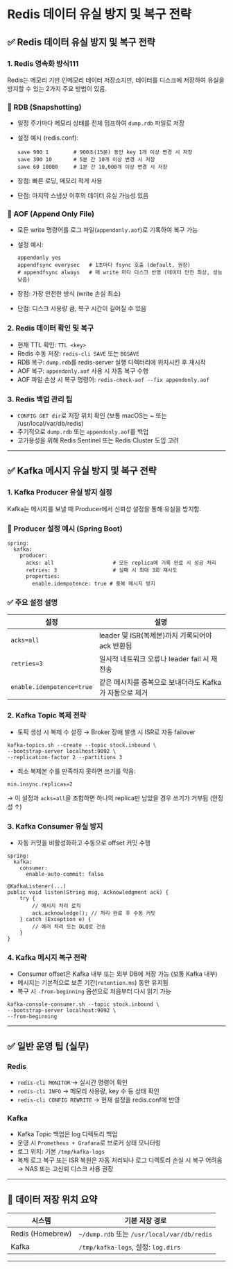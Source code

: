 # Redis 데이터 유실 방지 및 복구 전략

## ✅ Redis 데이터 유실 방지 및 복구 전략

### 1. Redis 영속화 방식111

Redis는 메모리 기반 인메모리 데이터 저장소지만, 데이터를 디스크에 저장하여 유실을 방지할 수 있는 2가지 주요 방법이 있음.

### 📌 RDB (Snapshotting)

- 일정 주기마다 메모리 상태를 전체 덤프하여 `dump.rdb` 파일로 저장
- 설정 예시 (redis.conf):
    
    ```
    save 900 1        # 900초(15분) 동안 key 1개 이상 변경 시 저장
    save 300 10       # 5분 간 10개 이상 변경 시 저장
    save 60 10000     # 1분 간 10,000개 이상 변경 시 저장
    ```
    
- 장점: 빠른 로딩, 메모리 적게 사용
- 단점: 마지막 스냅샷 이후의 데이터 유실 가능성 있음

### 📌 AOF (Append Only File)

- 모든 write 명령어를 로그 파일(`appendonly.aof`)로 기록하여 복구 가능
- 설정 예시:
    
    ```
    appendonly yes
    appendfsync everysec   # 1초마다 fsync 호출 (default, 권장)
    # appendfsync always   # 매 write 마다 디스크 반영 (데이터 안전 최상, 성능 낮음)
    ```
    
- 장점: 가장 안전한 방식 (write 손실 최소)
- 단점: 디스크 사용량 큼, 복구 시간이 길어질 수 있음

### 2. Redis 데이터 확인 및 복구

- 현재 TTL 확인: `TTL <key>`
- Redis 수동 저장: `redis-cli SAVE` 또는 `BGSAVE`
- RDB 복구: `dump.rdb`를 redis-server 실행 디렉터리에 위치시킨 후 재시작
- AOF 복구: `appendonly.aof` 사용 시 자동 복구 수행
- AOF 파일 손상 시 복구 명령어: `redis-check-aof --fix appendonly.aof`

### 3. Redis 백업 관리 팁

- `CONFIG GET dir`로 저장 위치 확인 (보통 macOS는 ~ 또는 /usr/local/var/db/redis)
- 주기적으로 `dump.rdb` 또는 `appendonly.aof`를 백업
- 고가용성을 위해 Redis Sentinel 또는 Redis Cluster 도입 고려

---

## ✅ Kafka 메시지 유실 방지 및 복구 전략

### 1. Kafka Producer 유실 방지 설정

Kafka는 메시지를 보낼 때 Producer에서 신뢰성 설정을 통해 유실을 방지함.

### 📌 Producer 설정 예시 (Spring Boot)

```
spring:
  kafka:
    producer:
      acks: all                   # 모든 replica에 기록 완료 시 성공 처리
      retries: 3                  # 실패 시 최대 3회 재시도
      properties:
        enable.idempotence: true # 중복 메시지 방지
```

### ✅ 주요 설정 설명

| 설정 | 설명 |
| --- | --- |
| `acks=all` | leader 및 ISR(복제본)까지 기록되어야 ack 반환됨 |
| `retries=3` | 일시적 네트워크 오류나 leader fail 시 재전송 |
| `enable.idempotence=true` | 같은 메시지를 중복으로 보내더라도 Kafka가 자동으로 제거 |

### 2. Kafka Topic 복제 전략

- 토픽 생성 시 복제 수 설정 → Broker 장애 발생 시 ISR로 자동 failover

```
kafka-topics.sh --create --topic stock.inbound \
--bootstrap-server localhost:9092 \
--replication-factor 2 --partitions 3
```

- 최소 복제본 수를 만족하지 못하면 쓰기를 막음:

```
min.insync.replicas=2
```

→ 이 설정과 `acks=all`을 조합하면 하나의 replica만 남았을 경우 쓰기가 거부됨 (안정성 ↑)

### 3. Kafka Consumer 유실 방지

- 자동 커밋을 비활성화하고 수동으로 offset 커밋 수행

```
spring:
  kafka:
    consumer:
      enable-auto-commit: false
```

```
@KafkaListener(...)
public void listen(String msg, Acknowledgment ack) {
    try {
        // 메시지 처리 로직
        ack.acknowledge(); // 처리 완료 후 수동 커밋
    } catch (Exception e) {
        // 에러 처리 또는 DLQ로 전송
    }
}
```

### 4. Kafka 메시지 복구 전략

- Consumer offset은 Kafka 내부 또는 외부 DB에 저장 가능 (보통 Kafka 내부)
- 메시지는 기본적으로 보존 기간(`retention.ms`) 동안 유지됨
- 복구 시 `-from-beginning` 옵션으로 처음부터 다시 읽기 가능

```
kafka-console-consumer.sh --topic stock.inbound \
--bootstrap-server localhost:9092 \
--from-beginning
```

---

## ✅ 일반 운영 팁 (실무)

### Redis

- `redis-cli MONITOR` → 실시간 명령어 확인
- `redis-cli INFO` → 메모리 사용량, key 수 등 상태 확인
- `redis-cli CONFIG REWRITE` → 현재 설정을 redis.conf에 반영

### Kafka

- Kafka Topic 백업은 log 디렉토리 백업
- 운영 시 `Prometheus + Grafana`로 브로커 상태 모니터링
- 로그 위치: 기본 `/tmp/kafka-logs`
- 복제 로그 복구 또는 ISR 복원은 자동 처리되나 로그 디렉토리 손실 시 복구 어려움 → NAS 또는 고신뢰 디스크 사용 권장

---

## 📁 데이터 저장 위치 요약

| 시스템 | 기본 저장 경로 |
| --- | --- |
| Redis (Homebrew) | `~/dump.rdb` 또는 `/usr/local/var/db/redis` |
| Kafka | `/tmp/kafka-logs`, 설정: `log.dirs` |

---
